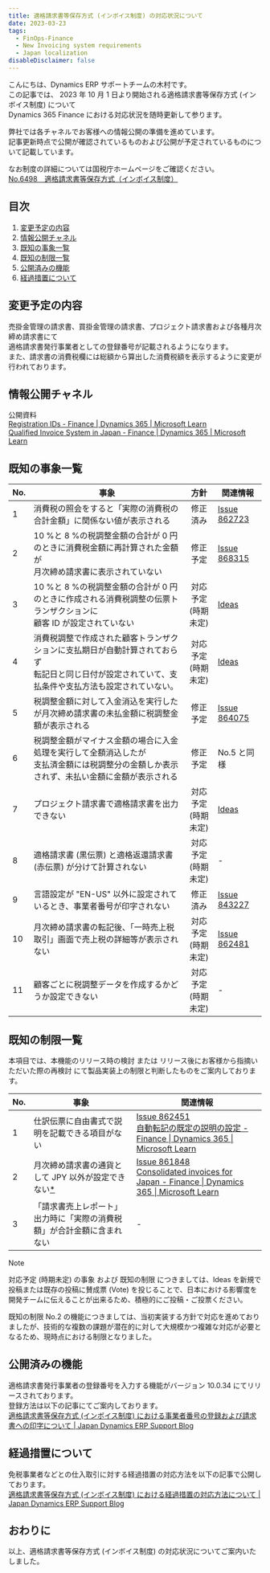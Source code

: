 ```yaml
---
title: 適格請求書等保存方式 (インボイス制度) の対応状況について
date: 2023-03-23
tags:
  - FinOps-Finance
  - New Invoicing system requirements
  - Japan localization
disableDisclaimer: false
---
```


こんにちは、Dynamics ERP サポートチームの木村です。  
この記事では、 2023 年 10 月 1 日より開始される適格請求書等保存方式 (インボイス制度) について  
Dynamics 365 Finance における対応状況を随時更新して参ります。  

<!-- more -->
弊社では各チャネルでお客様への情報公開の準備を進めています。  
記事更新時点で公開が確認されているものおよび公開が予定されているものについて記載しています。  

なお制度の詳細については国税庁ホームページをご確認ください。  
[No.6498 適格請求書等保存方式（インボイス制度）](https://www.nta.go.jp/taxes/shiraberu/taxanswer/shohi/6498.htm)  

## 目次
1. [変更予定の内容](#update-contents)
1. [情報公開チャネル](#information-channel)
1. [既知の事象一覧](#bug-list)
1. [既知の制限一覧](#limit-list)
1. [公開済みの機能](#published-function)
1. [経過措置について](#transitional-measures)


<a id='update-contents'></a>

## 変更予定の内容
売掛金管理の請求書、買掛金管理の請求書、プロジェクト請求書および各種月次締め請求書にて  
適格請求書発行事業者としての登録番号が記載されるようになります。  
また、請求書の消費税欄には総額から算出した消費税額を表示するように変更が行われております。  
  
<a id='information-channel'></a>

## 情報公開チャネル
公開資料  
  [Registration IDs - Finance | Dynamics 365 | Microsoft Learn](https://learn.microsoft.com/en-us/dynamics365/finance/localizations/europe/emea-registration-ids)  
  [Qualified Invoice System in Japan - Finance | Dynamics 365 | Microsoft Learn](https://learn.microsoft.com/en-us/dynamics365/finance/localizations/japan/apac-jpn-qualified-invoice-system)


<a id='bug-list'></a>

## 既知の事象一覧
| No. | 事象 | 方針 | 関連情報 |
| ---- | ---- | :----: | ---- |
|  1 | 消費税の照会をすると「実際の消費税の合計金額」に関係ない値が表示される | 修正済み | [Issue 862723](https://fix.lcs.dynamics.com/Issue/Details?bugId=862723) |
|  2 | 10 %と 8 %の税調整金額の合計が 0 円のときに消費税金額に再計算された金額が<br>月次締め請求書に表示されていない | 修正予定 | [Issue 868315](https://fix.lcs.dynamics.com/Issue/Details?bugId=868315) |
|  3 | 10 %と 8 %の税調整金額の合計が 0 円のときに作成される消費税調整の伝票トランザクションに<br>顧客 ID が設定されていない | 対応予定<br>(時期未定) | [Ideas](https://experience.dynamics.com/ideas/idea/?ideaid=fd1411fd-06b1-ee11-92bd-6045bdaf814b) |
|  4 | 消費税調整で作成された顧客トランザクションに支払期日が自動計算されておらず<br>転記日と同じ日付が設定されていて、支払条件や支払方法も設定されていない。 | 対応予定<br>(時期未定) | [Ideas](https://experience.dynamics.com/ideas/idea/?ideaid=d1f95876-f4b0-ee11-92bd-6045bdaf814b) |
|  5 | 税調整金額に対して入金消込を実行したが月次締め請求書の未払金額に税調整金額が表示される | 修正予定 | [Issue 864075](https://fix.lcs.dynamics.com/Issue/Details?bugId=864075) |
|  6 | 税調整金額がマイナス金額の場合に入金処理を実行して全額消込したが<br>支払済金額には税調整分の金額しか表示されず、未払い金額に金額が表示される | 修正予定 | No.5 と同様 |
|  7 | プロジェクト請求書で適格請求書を出力できない | 対応予定<br>(時期未定) | [Ideas](https://experience.dynamics.com/ideas/idea/?ideaid=6abad8dc-3293-ee11-a81c-000d3a7e6e50) |
|  8 | 適格請求書 (黒伝票) と適格返還請求書 (赤伝票) が分けて計算されない | 対応予定<br>(時期未定) | - |
|  9 | 言語設定が "EN-US" 以外に設定されているとき、事業者番号が印字されない | 修正済み | [Issue 843227](https://fix.lcs.dynamics.com/Issue/Details?bugId=843227) |
| 10 | 月次締め請求書の転記後、「一時売上税取引」画面で売上税の詳細等が表示されない | 対応予定<br>(時期未定) | [Issue 862481](https://fix.lcs.dynamics.com/Issue/Details?bugId=862481) |
| 11 | 顧客ごとに税調整データを作成するかどうか設定できない | 対応予定<br>(時期未定) | - |

<a id='limit-list'></a>

## 既知の制限一覧  
本項目では、本機能のリリース時の検討 または リリース後にお客様から指摘いただいた際の再検討 にて製品実装上の制限と判断したものをご案内しております。  

| No. | 事象 | 関連情報 |
| ---- | ---- | ---- |
| 1 | 仕訳伝票に自由書式で説明を記載できる項目がない | [Issue 862451](https://fix.lcs.dynamics.com/Issue/Details?bugId=862451) <br> [自動転記の既定の説明の設定 - Finance \| Dynamics 365 \| Microsoft Learn](https://learn.microsoft.com/ja-jp/dynamics365/finance/general-ledger/set-up-default-descriptions-for-automatic-posting#set-up-default-descriptions) |
| 2 | 月次締め請求書の通貨として JPY 以外が設定できない[*](#note-limit-no2) | [Issue 861848](https://fix.lcs.dynamics.com/Issue/Details?bugId=861848) <br> [Consolidated invoices for Japan - Finance \| Dynamics 365 \| Microsoft Learn](https://learn.microsoft.com/en-us/dynamics365/finance/localizations/japan/apac-jpn-consolidate-invoices#assumptions-and-limitations) |
| 3 | 「請求書売上レポート」出力時に「実際の消費税額」が合計金額に含まれない | - |

> [!NOTE]  
> 対応予定 (時期未定) の事象 および 既知の制限 につきましては、Ideas を新規で投稿または既存の投稿に賛成票 (Vote) を投じることで、日本における影響度を開発チームに伝えることが出来るため、積極的にご投稿・ご投票ください。

<a id='note-limit-no2'></a>
既知の制限 No.2 の機能につきましては、当初実装する方針で対応を進めておりましたが、技術的な複数の課題が潜在的に対して大規模かつ複雑な対応が必要となるため、現時点における制限となりました。

<a id='published-function'></a>

## 公開済みの機能
適格請求書発行事業者の登録番号を入力する機能がバージョン 10.0.34 にてリリースされております。  
登録方法は以下の記事にてご案内しております。  
[適格請求書等保存方式 (インボイス制度) における事業者番号の登録および請求書への印字について | Japan Dynamics ERP Support Blog](https://jpdynamicserp.github.io/blog/FinOps-Finance/new-invoicing-system-requirements-QIInumber-setting/)


<a id='transitional-measures'></a>

## 経過措置について
免税事業者などとの仕入取引に対する経過措置の対応方法を以下の記事で公開しております。  
[適格請求書等保存方式 (インボイス制度) における経過措置の対応方法について | Japan Dynamics ERP Support Blog](https://jpdynamicserp.github.io/blog/FinOps-Finance/new-invoicing-system-requirements-transitional-measures/)

## おわりに  
以上、適格請求書等保存方式 (インボイス制度) の対応状況についてご案内いたしました。  
